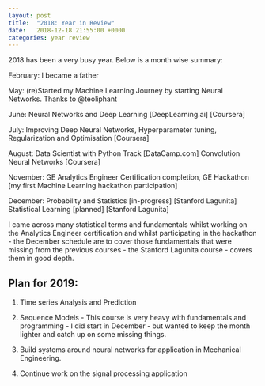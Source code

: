 ```yaml
---
layout: post
title:  "2018: Year in Review"
date:   2018-12-18 21:55:00 +0000
categories: year review
---
```


2018 has been a very busy year. Below is a month wise summary:

February: I became a father

May: (re)Started my Machine Learning Journey by starting Neural Networks. Thanks to @teoliphant

June: Neural Networks and Deep Learning [DeepLearning.ai] [Coursera]

July: Improving Deep Neural Networks, Hyperparameter tuning, Regularization and Optimisation [Coursera]

August: Data Scientist with Python Track [DataCamp.com]
        Convolution Neural Networks [Coursera]

November: GE Analytics Engineer Certification completion,
	    	  GE Hackathon [my first Machine Learning hackathon participation]

December: Probability and Statistics [in-progress] [Stanford Lagunita]
          Statistical Learning [planned] [Stanford Lagunita]

I came across many statistical terms and fundamentals whilst working on the Analytics Engineer certification and whilst participating in the hackathon - the December schedule are to cover those fundamentals that were missing from the previous courses - the Stanford Lagunita course - covers them in good depth.



## Plan for 2019:

1. Time series Analysis and Prediction

2. Sequence Models - This course is very heavy with fundamentals and programming - I did start in December - but wanted to keep the month lighter and catch up on some missing things.

3. Build systems around neural networks for application in Mechanical Engineering.

4. Continue work on the signal processing application
